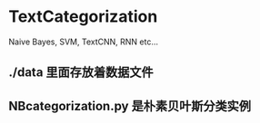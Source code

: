 # TextCategorization
Naive Bayes, SVM, TextCNN, RNN etc...


## ./data 里面存放着数据文件


## NBcategorization.py 是朴素贝叶斯分类实例
